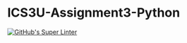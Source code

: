 # ICS3U-Assignment3-Python

[![GitHub's Super Linter](https://github.com/dbcalitis/ICS3U-Assignment3-Python/workflows/GitHub's%20Super%20Linter/badge.svg)](https://github.com/dbcalitis/ICS3U-Assignment3-Python/actions)
